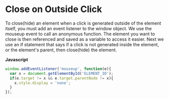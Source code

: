 # Close on Outside Click

To close(hide) an element when a click is generated outside of the element itself, you must add an event listener to the window object.
We use the mouseup event to call an anonymous function. The element you want to close is then referenced and saved as a variable to access it easier.
Next we use an if statement that says if a click is not generated inside the element, or the element's parent, then close(hide) the element.

**Javascript**
````javascript
window.addEventListener('mouseup', function(e){
  var x = document.getElementById('ELEMENT_ID');
  if(e.target != x && e.target.parentNode != x){
    x.style.display = 'none';
  }
});
````
